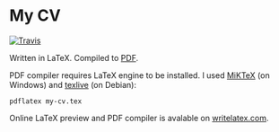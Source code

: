 # My CV

[![Travis](https://img.shields.io/travis/phts/my-cv.svg)](https://travis-ci.org/phts/my-cv)

Written in LaTeX.
Compiled to [PDF](https://phts.github.io/my-cv/Phil%20Tsarik%20-%20CV.pdf).

PDF compiler requires LaTeX engine to be installed. I used [MiKTeX](http://miktex.org/download) (on Windows) and [texlive](https://www.tug.org/texlive/) (on Debian):

    pdflatex my-cv.tex

Online LaTeX preview and PDF compiler is avalable on [writelatex.com](https://www.writelatex.com).

